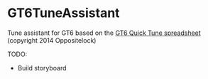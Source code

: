 GT6TuneAssistant
================

Tune assistant for GT6 based on the [GT6 Quick Tune spreadsheet](http://www.gtplanet.net/forum/threads/gt6-quick-tune.294825/) (copyright 2014 Oppositelock)

TODO:

* Build storyboard